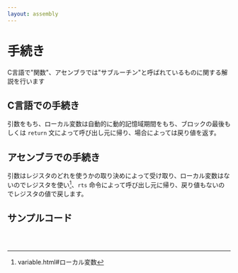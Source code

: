 ```yaml
---
layout: assembly
---
```

# 手続き
C言語で"関数"、アセンブラでは"サブルーチン"と呼ばれているものに関する解説を行います

## C言語での手続き
引数をもち、ローカル変数は自動的に動的記憶域期間をもち、ブロックの最後もしくは `return` 文によって呼び出し元に帰り、場合によっては戻り値を返す。

## アセンブラでの手続き
引数はレジスタのどれを使うかの取り決めによって受け取り、ローカル変数はないのでレジスタを使い[^1]、`rts` 命令によって呼び出し元に帰り、戻り値もないのでレジスタの値で戻します。



## サンプルコード

```C

```
  
```ASM


```

[^1]: variable.html#ローカル変数